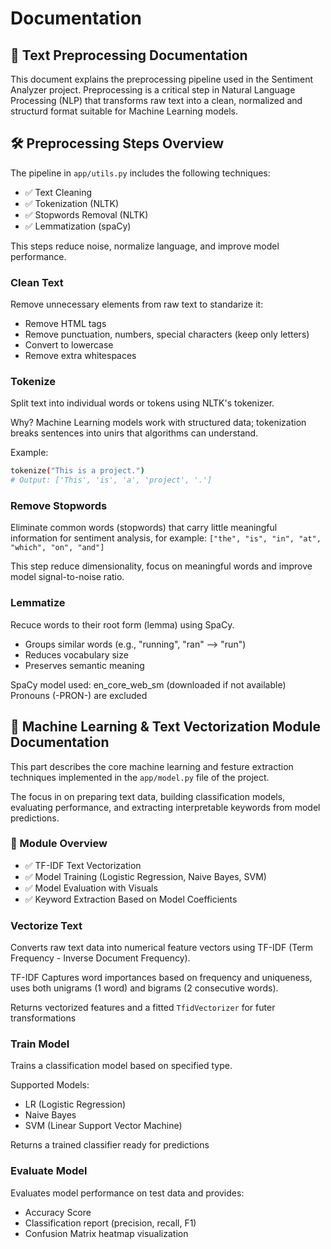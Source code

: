 # Documentation 

## 📄 Text Preprocessing Documentation

This document explains the preprocessing pipeline used in the Sentiment Analyzer project. Preprocessing is a critical step in Natural Language Processing (NLP) that transforms raw text into a clean, normalized and structurd format suitable for Machine Learning models.

## 🛠️ Preprocessing Steps Overview

The pipeline in `app/utils.py` includes the following techniques:

- ✅ Text Cleaning
- ✅ Tokenization (NLTK)
- ✅ Stopwords Removal (NLTK)
- ✅ Lemmatization (spaCy)

This steps reduce noise, normalize language, and improve model performance.

### Clean Text

Remove unnecessary elements from raw text to standarize it:

- Remove HTML tags
- Remove punctuation, numbers, special characters (keep only letters)
- Convert to lowercase
- Remove extra whitespaces

### Tokenize

Split text into individual words or tokens using NLTK's tokenizer.

Why? Machine Learning models work with structured data; tokenization breaks sentences into unirs that algorithms can understand.

Example:

```bash
tokenize("This is a project.")
# Output: ['This', 'is', 'a', 'project', '.']
```

### Remove Stopwords

Eliminate common words (stopwords) that carry little meaningful information for sentiment analysis, for example:
`["the", "is", "in", "at", "which", "on", "and"]`

This step reduce dimensionality, focus on meaningful words and improve model signal-to-noise ratio.

### Lemmatize

Recuce words to their root form (lemma) using SpaCy.

- Groups similar words (e.g., "running", "ran" --> "run")
- Reduces vocabulary size
- Preserves semantic meaning

SpaCy model used: en_core_web_sm (downloaded if not available)
Pronouns (-PRON-) are excluded


## 📄 Machine Learning & Text Vectorization Module Documentation

This part describes the core machine learning and festure extraction techniques implemented in the `app/model.py` file of the project.

The focus in on preparing text data, building classification models, evaluating performance, and extracting interpretable keywords from model predictions.

### 🧩 Module Overview

- ✅ TF-IDF Text Vectorization
- ✅ Model Training (Logistic Regression, Naive Bayes, SVM)
- ✅ Model Evaluation with Visuals
- ✅ Keyword Extraction Based on Model Coefficients

### Vectorize Text

Converts raw text data into numerical feature vectors using TF-IDF (Term Frequency - Inverse Document Frequency).

TF-IDF Captures word importances based on frequency and uniqueness, uses both unigrams (1 word) and bigrams (2 consecutive words).

Returns vectorized features and a fitted `TfidVectorizer` for futer transformations

### Train Model

Trains a classification model based on specified type.

Supported Models:

- LR (Logistic Regression)
- Naive Bayes
- SVM (Linear Support Vector Machine)

Returns a trained classifier ready for predictions

### Evaluate Model

Evaluates model performance on test data and provides:

- Accuracy Score
- Classification report (precision, recall, F1)
- Confusion Matrix heatmap visualization
